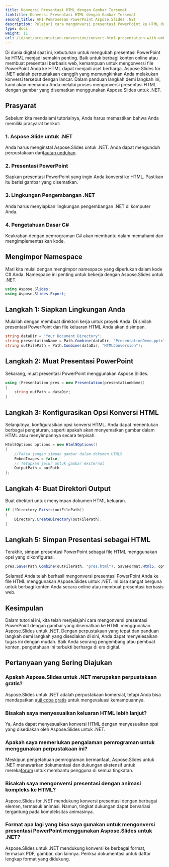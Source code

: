 ```yaml
---
title: Konversi Presentasi HTML dengan Gambar Tersemat
linktitle: Konversi Presentasi HTML dengan Gambar Tersemat
second_title: API Pemrosesan PowerPoint Aspose.Slides .NET
description: Pelajari cara mengonversi presentasi PowerPoint ke HTML dengan gambar yang disematkan menggunakan Aspose.Slides untuk .NET. Panduan langkah demi langkah untuk konversi yang lancar.
type: docs
weight: 11
url: /id/net/presentation-conversion/convert-html-presentation-with-embedded-images/
---
```


Di dunia digital saat ini, kebutuhan untuk mengubah presentasi PowerPoint ke HTML menjadi semakin penting. Baik untuk berbagi konten online atau membuat presentasi berbasis web, kemampuan untuk mengonversi file PowerPoint Anda ke HTML dapat menjadi aset berharga. Aspose.Slides for .NET adalah perpustakaan canggih yang memungkinkan Anda melakukan konversi tersebut dengan lancar. Dalam panduan langkah demi langkah ini, kami akan memandu Anda melalui proses mengonversi presentasi HTML dengan gambar yang disematkan menggunakan Aspose.Slides untuk .NET.

## Prasyarat

Sebelum kita mendalami tutorialnya, Anda harus memastikan bahwa Anda memiliki prasyarat berikut:

### 1. Aspose.Slide untuk .NET

 Anda harus menginstal Aspose.Slides untuk .NET. Anda dapat mengunduh perpustakaan dari[tautan unduhan](https://releases.aspose.com/slides/net/).

### 2. Presentasi PowerPoint

Siapkan presentasi PowerPoint yang ingin Anda konversi ke HTML. Pastikan itu berisi gambar yang disematkan.

### 3. Lingkungan Pengembangan .NET

Anda harus menyiapkan lingkungan pengembangan .NET di komputer Anda.

### 4. Pengetahuan Dasar C#

Keakraban dengan pemrograman C# akan membantu dalam memahami dan mengimplementasikan kode.

## Mengimpor Namespace

Mari kita mulai dengan mengimpor namespace yang diperlukan dalam kode C# Anda. Namespace ini penting untuk bekerja dengan Aspose.Slides untuk .NET.

```csharp
using Aspose.Slides;
using Aspose.Slides.Export;
```

## Langkah 1: Siapkan Lingkungan Anda

Mulailah dengan membuat direktori kerja untuk proyek Anda. Di sinilah presentasi PowerPoint dan file keluaran HTML Anda akan disimpan.

```csharp
string dataDir = "Your Document Directory";
string presentationName = Path.Combine(dataDir, "PresentationDemo.pptx");
string outFilePath = Path.Combine(dataDir, "HTMLConversion");
```

## Langkah 2: Muat Presentasi PowerPoint

Sekarang, muat presentasi PowerPoint menggunakan Aspose.Slides.

```csharp
using (Presentation pres = new Presentation(presentationName))
{
    string outPath = dataDir;
}
```

## Langkah 3: Konfigurasikan Opsi Konversi HTML

Selanjutnya, konfigurasikan opsi konversi HTML. Anda dapat menentukan berbagai pengaturan, seperti apakah akan menyematkan gambar dalam HTML atau menyimpannya secara terpisah.

```csharp
Html5Options options = new Html5Options()
{
    //Paksa jangan simpan gambar dalam dokumen HTML5
    EmbedImages = false,
    // Tetapkan jalur untuk gambar eksternal
    OutputPath = outPath
};
```

## Langkah 4: Buat Direktori Output

Buat direktori untuk menyimpan dokumen HTML keluaran.

```csharp
if (!Directory.Exists(outFilePath))
{
    Directory.CreateDirectory(outFilePath);
}
```

## Langkah 5: Simpan Presentasi sebagai HTML

Terakhir, simpan presentasi PowerPoint sebagai file HTML menggunakan opsi yang dikonfigurasi.

```csharp
pres.Save(Path.Combine(outFilePath, "pres.html"), SaveFormat.Html5, options);
```

Selamat! Anda telah berhasil mengonversi presentasi PowerPoint Anda ke file HTML menggunakan Aspose.Slides untuk .NET. Ini bisa sangat berguna untuk berbagi konten Anda secara online atau membuat presentasi berbasis web.

## Kesimpulan

Dalam tutorial ini, kita telah menjelajahi cara mengonversi presentasi PowerPoint dengan gambar yang disematkan ke HTML menggunakan Aspose.Slides untuk .NET. Dengan perpustakaan yang tepat dan panduan langkah demi langkah yang disediakan di sini, Anda dapat menyelesaikan tugas ini dengan mudah. Baik Anda seorang pengembang atau pembuat konten, pengetahuan ini terbukti berharga di era digital.

## Pertanyaan yang Sering Diajukan

### Apakah Aspose.Slides untuk .NET merupakan perpustakaan gratis?
 Aspose.Slides untuk .NET adalah perpustakaan komersial, tetapi Anda bisa mendapatkan a[uji coba gratis](https://releases.aspose.com/) untuk mengevaluasi kemampuannya.

### Bisakah saya menyesuaikan keluaran HTML lebih lanjut?
Ya, Anda dapat menyesuaikan konversi HTML dengan menyesuaikan opsi yang disediakan oleh Aspose.Slides untuk .NET.

### Apakah saya memerlukan pengalaman pemrograman untuk menggunakan perpustakaan ini?
Meskipun pengetahuan pemrograman bermanfaat, Aspose.Slides untuk .NET menawarkan dokumentasi dan dukungan ekstensif untuk mereka[forum](https://forum.aspose.com/) untuk membantu pengguna di semua tingkatan.

### Bisakah saya mengonversi presentasi dengan animasi kompleks ke HTML?
Aspose.Slides for .NET mendukung konversi presentasi dengan berbagai elemen, termasuk animasi. Namun, tingkat dukungan dapat bervariasi tergantung pada kompleksitas animasinya.

### Format apa lagi yang bisa saya gunakan untuk mengonversi presentasi PowerPoint menggunakan Aspose.Slides untuk .NET?
Aspose.Slides untuk .NET mendukung konversi ke berbagai format, termasuk PDF, gambar, dan lainnya. Periksa dokumentasi untuk daftar lengkap format yang didukung.